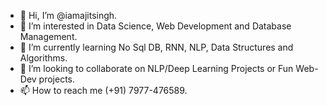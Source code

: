 - 👋 Hi, I’m @iamajitsingh.
- 👀 I’m interested in Data Science, Web Development and Database Management.
- 🌱 I’m currently learning No Sql DB, RNN, NLP, Data Structures and Algorithms.
- 💞️ I’m looking to collaborate on NLP/Deep Learning Projects or Fun Web-Dev projects.
- 📫 How to reach me (+91) 7977-476589.

<!---
iamajitsingh/iamajitsingh is a ✨ special ✨ repository because its `README.md` (this file) appears on your GitHub profile.
You can click the Preview link to take a look at your changes.
--->
